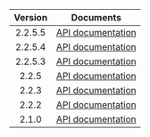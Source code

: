 | Version | Documents |
|:---:|---|
| 2.2.5.5 | [API documentation](2.2.5.5) |
| 2.2.5.4 | [API documentation](2.2.5.4) |
| 2.2.5.3 | [API documentation](2.2.5.3) |
| 2.2.5 | [API documentation](2.2.5) |
| 2.2.3 | [API documentation](2.2.3) |
| 2.2.2 | [API documentation](2.2.2) |
| 2.1.0 | [API documentation](2.1.0) |
